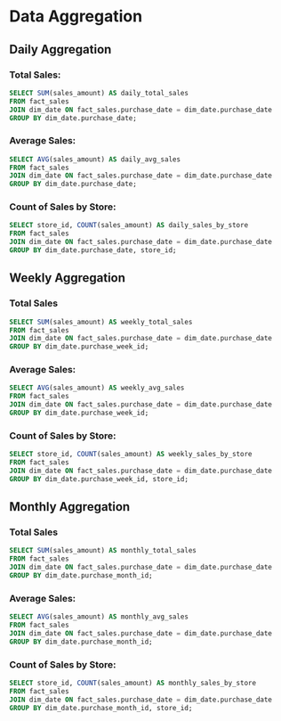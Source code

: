 # Data Aggregation

## Daily Aggregation

### Total Sales:

```sql
SELECT SUM(sales_amount) AS daily_total_sales
FROM fact_sales
JOIN dim_date ON fact_sales.purchase_date = dim_date.purchase_date
GROUP BY dim_date.purchase_date;
```

### Average Sales:

```sql
SELECT AVG(sales_amount) AS daily_avg_sales
FROM fact_sales
JOIN dim_date ON fact_sales.purchase_date = dim_date.purchase_date
GROUP BY dim_date.purchase_date;
```

### Count of Sales by Store:

```sql
SELECT store_id, COUNT(sales_amount) AS daily_sales_by_store
FROM fact_sales
JOIN dim_date ON fact_sales.purchase_date = dim_date.purchase_date
GROUP BY dim_date.purchase_date, store_id;
```

## Weekly Aggregation

### Total Sales

```sql
SELECT SUM(sales_amount) AS weekly_total_sales
FROM fact_sales
JOIN dim_date ON fact_sales.purchase_date = dim_date.purchase_date
GROUP BY dim_date.purchase_week_id;
```

### Average Sales:

```sql
SELECT AVG(sales_amount) AS weekly_avg_sales
FROM fact_sales
JOIN dim_date ON fact_sales.purchase_date = dim_date.purchase_date
GROUP BY dim_date.purchase_week_id;
```

### Count of Sales by Store:

```sql
SELECT store_id, COUNT(sales_amount) AS weekly_sales_by_store
FROM fact_sales
JOIN dim_date ON fact_sales.purchase_date = dim_date.purchase_date
GROUP BY dim_date.purchase_week_id, store_id;
```

## Monthly Aggregation

### Total Sales

```sql
SELECT SUM(sales_amount) AS monthly_total_sales
FROM fact_sales
JOIN dim_date ON fact_sales.purchase_date = dim_date.purchase_date
GROUP BY dim_date.purchase_month_id;
```

### Average Sales:

```sql
SELECT AVG(sales_amount) AS monthly_avg_sales
FROM fact_sales
JOIN dim_date ON fact_sales.purchase_date = dim_date.purchase_date
GROUP BY dim_date.purchase_month_id;
```

### Count of Sales by Store:

```sql
SELECT store_id, COUNT(sales_amount) AS monthly_sales_by_store
FROM fact_sales
JOIN dim_date ON fact_sales.purchase_date = dim_date.purchase_date
GROUP BY dim_date.purchase_month_id, store_id;
```
